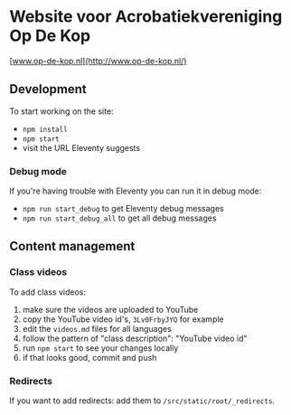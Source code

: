 # Website voor Acrobatiekvereniging Op De Kop

[www.op-de-kop.nl](http://www.op-de-kop.nl/)

## Development

To start working on the site:

- `npm install`
- `npm start`
- visit the URL Eleventy suggests

### Debug mode

If you're having trouble with Eleventy you can run it in debug mode:

- `npm run start_debug` to get Eleventy debug messages
- `npm run start_debug_all` to get all debug messages

## Content management

### Class videos

To add class videos:

1. make sure the videos are uploaded to YouTube
1. copy the YouTube video id's, `3Lv0FrbyJYQ` for example
1. edit the `videos.md` files for all languages
1. follow the pattern of "class description": "YouTube video id"
1. run `npm start` to see your changes locally
1. if that looks good, commit and push

### Redirects

If you want to add redirects: add them to `/src/static/root/_redirects`.
